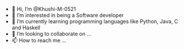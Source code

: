 - 👋 Hi, I’m @Khushi-M-0521
- 👀 I’m interested in being a Software developer
- 🌱 I’m currently learning programming languages like Python, Java, C and Haskell
- 💞️ I’m looking to collaborate on ...
- 📫 How to reach me ...

<!---
Khushi-M-0521/Khushi-M-0521 is a ✨ special ✨ repository because its `README.md` (this file) appears on your GitHub profile.
You can click the Preview link to take a look at your changes.
--->
